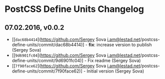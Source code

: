 # PostCSS Define Units Changelog


## 07.02.2016, v0.0.2

* [[`dac68b4414`](https://github.com/Sergey Sova <i.am@lestad.net>/postcss-define-units/commit/dac68b4414)] - **fix**: increase version to publish (Sergey Sova)
* [[`9d6901fc04`](https://github.com/Sergey Sova <i.am@lestad.net>/postcss-define-units/commit/9d6901fc04)] - Fix readme (Sergey Sova)
* [[`7f90face62`](https://github.com/Sergey Sova <i.am@lestad.net>/postcss-define-units/commit/7f90face62)] - Initial version (Sergey Sova)